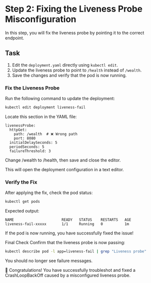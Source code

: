 # Step 2: Fixing the Liveness Probe Misconfiguration

In this step, you will fix the liveness probe by pointing it to the correct endpoint.

## Task

1. Edit the `deployment.yaml` directly using `kubectl edit`.
2. Update the liveness probe to point to `/health` instead of `/wealth`.
3. Save the changes and verify that the pod is now running.

### **Fix the Liveness Probe**
Run the following command to update the deployment:

```sh
kubectl edit deployment liveness-fail
```

Locate this section in the YAML file:

```
livenessProbe:
  httpGet:
    path: /wealth  # ❌ Wrong path
    port: 8080
  initialDelaySeconds: 5
  periodSeconds: 5
  failureThreshold: 3
```

Change /wealth to /health, then save and close the editor.

This will open the deployment configuration in a text editor.

### Verify the Fix
After applying the fix, check the pod status:

```sh
kubectl get pods
```

Expected output:

```
NAME                      READY   STATUS    RESTARTS   AGE
liveness-fail-xxxxx       1/1     Running   0          1m
```

If the pod is now running, you have successfully fixed the issue!

Final Check
Confirm that the liveness probe is now passing:

```sh
kubectl describe pod -l app=liveness-fail | grep "Liveness probe"
```

You should no longer see failure messages.

🎉 Congratulations! You have successfully troubleshot and fixed a CrashLoopBackOff caused by a misconfigured liveness probe.
